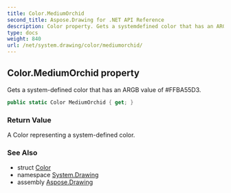```yaml
---
title: Color.MediumOrchid
second_title: Aspose.Drawing for .NET API Reference
description: Color property. Gets a systemdefined color that has an ARGB value of FFBA55D3
type: docs
weight: 840
url: /net/system.drawing/color/mediumorchid/
---
```

## Color.MediumOrchid property

Gets a system-defined color that has an ARGB value of #FFBA55D3.

```csharp
public static Color MediumOrchid { get; }
```

### Return Value

A Color representing a system-defined color.

### See Also

* struct [Color](../)
* namespace [System.Drawing](../../color/)
* assembly [Aspose.Drawing](../../../)


